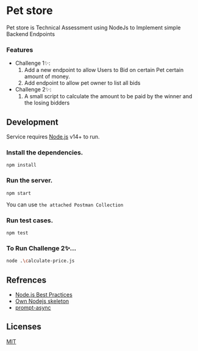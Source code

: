 # Pet store 

Pet store is Technical Assessment using NodeJs to Implement simple Backend Endpoints 

### Features
- Challenge 1✨:
    1. Add a new endpoint to allow Users to Bid on certain Pet certain amount of money.
   2. Add endpoint to allow pet owner to list all bids
- Challenge 2✨:
    1. A small script to calculate the amount to be paid by the winner and the losing bidders


## Development

Service requires [Node.js](https://nodejs.org/) v14+ to run.

### Install the dependencies.

```
npm install
```

### Run the server.

```
npm start
```
You can use `the attached Postman Collection`

### Run test cases.

```
npm test
```

### To Run Challenge 2✨...

```sh
node .\calculate-price.js
```

## Refrences 
- [Node.js Best Practices
](https://github.com/goldbergyoni/nodebestpractices)
- [Own Nodejs skeleton](https://github.com/mohamedlotfe/node-api-skeleton)
- [prompt-async
](https://www.npmjs.com/package/prompt-async)




## Licenses
[MIT](https://choosealicense.com/licenses/mit/)
